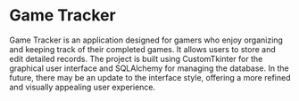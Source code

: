 # Game Tracker
Game Tracker is an application designed for gamers who enjoy organizing and keeping track of their completed games. It allows users to store and edit detailed records. The project is built using CustomTkinter for the graphical user interface and SQLAlchemy for managing the database.  In the future, there may be an update to the interface style, offering a more refined and visually appealing user experience.
